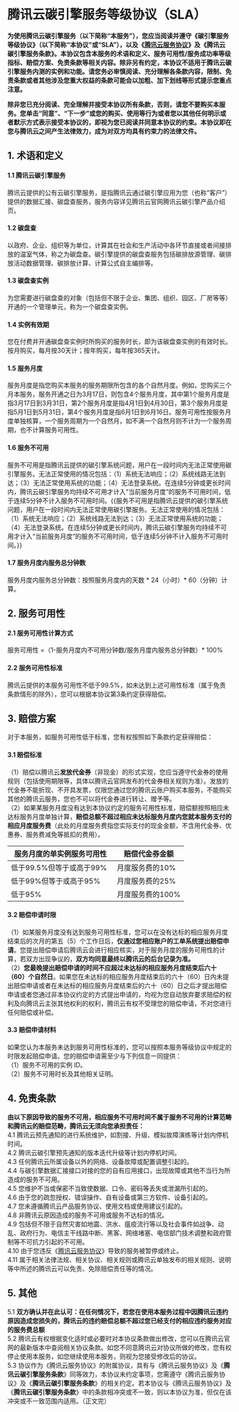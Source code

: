 # 腾讯云碳引擎服务等级协议（SLA）

**为使用腾讯云碳引擎服务（以下简称“本服务”），您应当阅读并遵守《碳引擎服务等级协议》（以下简称“本协议”或“SLA”），以及《[腾讯云服务协议](https://cloud.tencent.com/document/product/301/1967)》及《腾讯云碳引擎服务条款》。本协议包含本服务的术语和定义、服务可用性/服务成功率等级指标、赔偿方案、免责条款等相关内容。除非另有约定，本协议不适用于腾讯云碳引擎服务内测的实例和功能。请您务必审慎阅读、充分理解各条款内容，限制、免责条款或者其他涉及您重大权益的条款可能会以加粗、加下划线等形式提示您重点注意。**

**除非您已充分阅读、完全理解并接受本协议所有条款，否则，请您不要购买本服务。您单击“同意”、“下一步”或您的购买、使用等行为或者您以其他任何明示或者默示方式表示接受本协议的，即视为您已阅读并同意本协议的约束。本协议即在您与腾讯云之间产生法律效力，成为对双方均具有约束力的法律文件。**

## 1. 术语和定义

#### 1.1 腾讯云碳引擎服务
腾讯云提供的公有云碳引擎服务，是指腾讯云通过碳引擎应用为您（也称“客户”）提供的数据汇接、碳盘查服务，服务内容详见腾讯云官网腾讯云碳引擎产品介绍页。

#### 1.2 碳盘查
以政府、企业、组织等为单位，计算其在社会和生产活动中各环节直接或者间接排放的温室气体，称之为碳盘查。碳引擎提供的碳盘查服务包括碳排放源管理、碳排放活动数据管理、碳排放计算、计算公式自主编排等。

#### 1.3 碳盘查实例
为您需要进行碳盘查的对象（包括但不限于企业、集团、组织、园区、厂房等等）开通的一个管理单元，称为一个碳盘查实例。

#### 1.4 实例有效期
您在付费并开通碳盘查实例时所购买的服务时长，即为该碳盘查实例的有效时长。按月购买，每月按30天计；按年购买，每年按365天计。

#### 1.5 服务月度
服务月度是指您购买本服务的服务期限所包含的各个自然月度。例如，您购买三个月本服务，服务开通之日为3月17日，则包含4个服务月度，其中第1个服务月度是指3月17日到3月31日，第2个服务月度是指4月1日到4月30日，第3个服务月度是指5月1日到5月31日，第4个服务月度是指6月1日到6月16日。服务可用性按服务月度单独核算，一个服务周期为一个自然月，如不满一个自然月则不计为一个服务周期，也不计算服务可用性。

#### 1.6 服务不可用
服务不可用是指腾讯云提供的碳引擎系统问题，用户在一段时间内无法正常使用碳引擎服务。无法正常使用的情况包括：（1）系统无法响应；（2）系统线路无法到达；（3）无法正常使用系统的功能；（4）无法登录系统。在连续5分钟或更长时间内，腾讯云碳引擎服务均持续不可用才计入“当前服务月度”的服务不可用时间，低于连续5分钟不计入服务不可用时间。{{服务不可用是指腾讯云提供的碳引擎系统问题，用户在一段时间内无法正常使用碳引擎服务。无法正常使用的情况包括：（1）系统无法响应；（2）系统线路无法到达；（3）无法正常使用系统的功能；（4）无法登录系统。在连续5分钟或更长时间内，腾讯云碳引擎服务均持续不可用才计入“当前服务月度”的服务不可用时间，低于连续5分钟不计入服务不可用时间。}}

#### 1.7 服务月度内服务总分钟数
服务月度内服务总分钟数：按照服务月度内的天数 * 24（小时）* 60（分钟）计算。

## 2. 服务可用性

#### 2.1 服务可用性计算方式
服务可用性 =（1-服务月度内不可用分钟数/服务月度内服务总分钟数）* 100%

#### 2.2 服务可用性标准
腾讯云提供的本服务可用性不低于99.5%，如未达到上述可用性标准（属于免责条款情形的除外），您可以根据本协议第3条约定获得赔偿。

## 3. 赔偿方案

对于本服务，如服务可用性低于标准，您有权按照如下条款约定获得赔偿：

#### 3.1 赔偿标准
（1）赔偿以腾讯云**发放代金券**（非现金）的形式实现，您应当遵守代金券的使用规则（包括使用期限等，具体以腾讯云官网发布的代金券相关规则为准）。发放的代金券不能折现、不开具发票，仅限您通过您的腾讯云账户购买本服务，不能购买其他的腾讯云服务，您也不可以将代金券进行转让、赠予等。<br />
（2）如果某服务月度没有达到本协议约定的服务可用性标准，赔偿额按照相应未达标服务月度单独计算，**赔偿总额不超过相应未达标服务月度内您就本服务支付的相应月度服务费**（此处的月度服务费指您实际支付的现金金额，不含用代金券、优惠券、服务费减免等抵扣的费用）。
<table>
<thead>
<tr>
<th style="width:60%">服务月度的单实例服务可用性</th>
<th style="width:40%">赔偿代金券金额</th>
</tr>
</thead>
<tbody><tr>
<td>低于99.5%但等于或高于99%</td>
<td>月度服务费的10%</td>
</tr>
<tr>
<td>低于99%但等于或高于95%</td>
<td>月度服务费的25%</td>
</tr>
<tr>
<td>低于95%</td>
<td>月度服务费的100%</td>
</tr>
</tbody></table>

#### 3.2 赔偿申请时限

（1）如某服务月度没有达到服务可用性标准，您可以在没有达标的相应服务月度结束后的次月的第五（5）个工作日后，**仅通过您相应账户的工单系统提出赔偿申请**。您提出赔偿申请后腾讯云会进行相应核实，对于服务月度的服务可用性的计算，若双方出现争议的，**双方均同意最终以腾讯云的后台记录为准。**<br />
（2）**您最晚提出赔偿申请的时间不应超过未达标的相应服务月度结束后六十（60）个自然日**。如果您在未达标的相应服务月度结束后的六十（60）日内未提出赔偿申请或者在未达标的相应服务月度结束后的六十（60）日之后才提出赔偿申请或者您通过非本协议约定的方式提出申请的，均视为您自动放弃要求赔偿的权利及向腾讯云主张其他权利的权利，腾讯云有权不受理您的赔偿申请，不对您进行任何赔偿或补偿。

#### 3.3 赔偿申请材料

如果您认为本服务未达到服务可用性标准的，您可以按照本服务等级协议中规定的时限发起赔偿申请。您的赔偿申请需至少与下列信息一同提供：<br />
（1）服务不可用的实例 ID。<br />
（2）服务不可用时长及其他相关证明。

## 4. 免责条款

**由以下原因导致的服务不可用，相应服务不可用时间不属于服务不可用的计算范畴和腾讯云的赔偿范畴，腾讯云无须向您承担责任：**<br />
4.1 腾讯云预先通知的进行系统维护，如割接、升级、模拟故障演练等计划内停机时间。<br />
4.2 腾讯云碳引擎预先通知的版本迭代升级等计划内停机时间。<br />
4.3 任何腾讯云所属设备以外的网络、设备故障或配置调整引起的。<br />
4.4 与碳引擎数据汇接接口对接的您的自有应用接口，出现故障或其他不当行为所造成的服务不可用。<br />
4.5 您维护不当或保密不当致使数据、口令、密码等丢失或泄漏所引起的。<br />
4.6 由于您的疏忽授权、错误操作、自有设备或第三方软件、设备引起的。<br />
4.7 您未遵循腾讯云产品服务协议、使用文档或使用建议引起的。<br />
4.8 非腾讯云原因造成的服务不可用或服务不达标的情况。<br />
4.9 包括但不限于自然灾害如地震、洪水、瘟疫流行等以及社会事件如战争、动乱、政府行为、电信主干线路中断、黑客、网络堵塞、电信部门技术调整和政府管制等不可抗力引起的不可用。<br />
4.10 由于您违反《[腾讯云服务协议](https://cloud.tencent.com/document/product/301/1967)》导致的服务被暂停或终止。<br />
4.11 属于相关法律法规、相关协议、相关规则或腾讯云单独发布的相关规则、说明等中所述的腾讯云可以免责、免除赔偿责任等的情况。

## 5. 其他

5.1 **双方确认并在此认可：在任何情况下，若您在使用本服务过程中因腾讯云违约原因造成您损失的，腾讯云的违约赔偿总额不超过您已经支付的相应违约服务对应的服务费总额**<br />
5.2 腾讯云有权根据变化适时或必要时对本协议条款做出修改，您可以在腾讯云官网的最新版本中查阅相关协议条款。如您不同意腾讯云对协议所做的修改，您有权停止使用本服务，如您继续使用本服务，则视为您接受修改后的协议。<br />
5.3 协议作为《腾讯云服务协议》的附属协议，具有与《腾讯云服务协议》及《**腾讯云碳引擎服务条款**》同等效力，本协议未约定事项，您需遵守《腾讯云服务协议》及《**腾讯云碳引擎服务条款**》的相关约定。若本协议与《腾讯云服务协议》及《**腾讯云碳引擎服务条款**》中的条款相冲突或不一致，则以本协议为准，但仅在该冲突或不一致范围内适用。（正文完）
